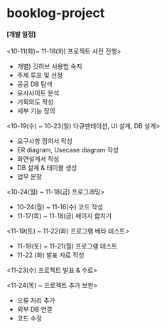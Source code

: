 # booklog-project

#### [개발 일정]

<10-11(화)~ 11-18(화) 프로젝트 사전 진행>
  - 개별) 깃허브 사용법 숙지
  - 주제 투표 및 선정
  - 공공 DB 탐색
  - 유사사이트 분석 
  - 기획의도 작성
  - 세부 기능 정의

<10-19(수) ~ 10-23(일) 다큐멘테이션, UI 설계, DB 설계>
  - 요구사항 정의서 작성
  - ER diagram, Usecase diagram 작성
  - 화면설계서 작성
  - DB 설계 & 테이블 생성
  - 업무 분장

<10-24(월) ~ 11-18(금) 프로그래밍>
  - 10-24(월) ~ 11-16(수) 코드 작성
  - 11-17(목) ~ 11-18(금) 페이지 합치기 

<11-19(토) ~ 11-22(화) 프로그램 베타 테스트>
  - 11-19(토) ~ 11-21(월) 프로그램 테스트
  - 11-22 (화) 발표 자료 작성

<11-23(수) 프로젝트 발표 & 수료>

<11-24(목) ~ 프로젝트 추가 보완>
 - 오류 처리 추가
 - 외부 DB 연결
 - 코드 수정
 
